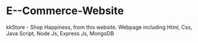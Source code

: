 # E--Commerce-Website
kkStore - Shop Happiness, from this website. Webpage including Html, Css, Java Script, Node Js, Express Js, MongoDB
